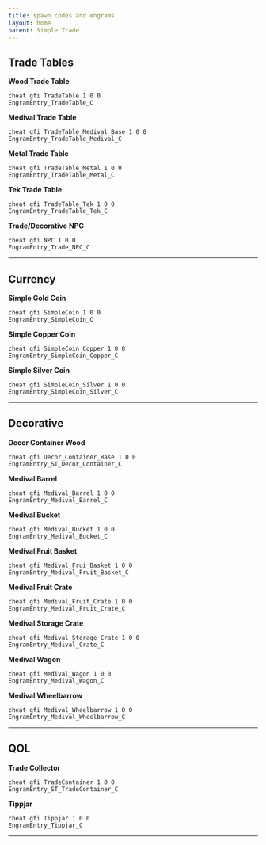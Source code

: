 ```yaml
---
title: spawn codes and engrams
layout: home
parent: Simple Trade
---
```


## Trade Tables

**Wood Trade Table**
```
cheat gfi TradeTable 1 0 0
EngramEntry_TradeTable_C
```
**Medival Trade Table**
```
cheat gfi TradeTable_Medival_Base 1 0 0
EngramEntry_TradeTable_Medival_C
```
**Metal Trade Table**
```
cheat gfi TradeTable_Metal 1 0 0
EngramEntry_TradeTable_Metal_C
```
**Tek Trade Table**
```
cheat gfi TradeTable_Tek 1 0 0
EngramEntry_TradeTable_Tek_C
```
**Trade/Decorative NPC**
```
cheat gfi NPC 1 0 0
EngramEntry_Trade_NPC_C
```

----

## Currency

**Simple Gold Coin**
```
cheat gfi SimpleCoin 1 0 0
EngramEntry_SimpleCoin_C
```
**Simple Copper Coin**
```
cheat gfi SimpleCoin_Copper 1 0 0
EngramEntry_SimpleCoin_Copper_C
```
**Simple Silver Coin**
```
cheat gfi SimpleCoin_Silver 1 0 0
EngramEntry_SimpleCoin_Silver_C
```

----

## Decorative 

**Decor Container Wood**
```
cheat gfi Decor_Container_Base 1 0 0
EngramEntry_ST_Decor_Container_C
```
**Medival Barrel**
```
cheat gfi Medival_Barrel 1 0 0
EngramEntry_Medival_Barrel_C
```
**Medival Bucket**
```
cheat gfi Medival_Bucket 1 0 0
EngramEntry_Medival_Bucket_C
```
**Medival Fruit Basket**
```
cheat gfi Medival_Frui_Basket 1 0 0
EngramEntry_Medival_Fruit_Basket_C
```
**Medival Fruit Crate**
```
cheat gfi Medival_Fruit_Crate 1 0 0
EngramEntry_Medival_Fruit_Crate_C
```
**Medival Storage Crate**
```
cheat gfi Medival_Storage_Crate 1 0 0
EngramEntry_Medival_Crate_C
```
**Medival Wagon**
```
cheat gfi Medival_Wagon 1 0 0
EngramEntry_Medival_Wagon_C
```
**Medival Wheelbarrow**
```
cheat gfi Medival_Wheelbarrow 1 0 0
EngramEntry_Medival_Wheelbarrow_C
```

----

## QOL

**Trade Collector**
```
cheat gfi TradeContainer 1 0 0
EngramEntry_ST_TradeContainer_C
```
**Tippjar**
```
cheat gfi Tippjar 1 0 0
EngramEntry_Tippjar_C
```

----